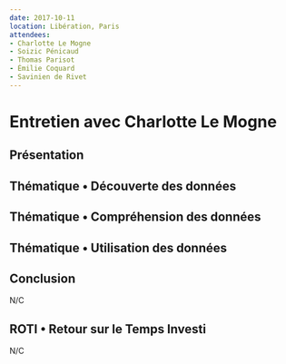 ```yaml
---
date: 2017-10-11
location: Libération, Paris
attendees:
- Charlotte Le Mogne
- Soizic Pénicaud
- Thomas Parisot
- Émilie Coquard
- Savinien de Rivet
---
```


# Entretien avec Charlotte Le Mogne

## Présentation

## Thématique • Découverte des données

## Thématique • Compréhension des données

## Thématique • Utilisation des données

## Conclusion

N/C

## ROTI • Retour sur le Temps Investi

N/C


